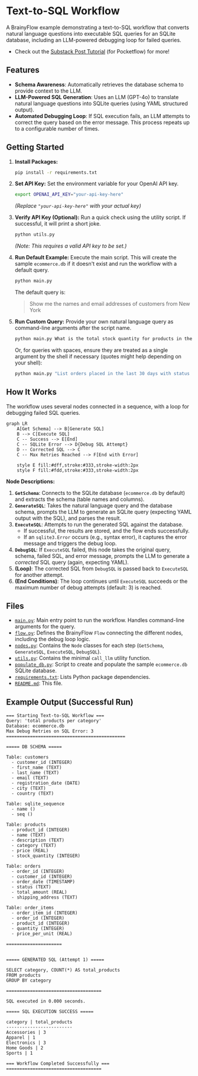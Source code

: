 # Text-to-SQL Workflow

A BrainyFlow example demonstrating a text-to-SQL workflow that converts natural language questions into executable SQL queries for an SQLite database, including an LLM-powered debugging loop for failed queries.

- Check out the [Substack Post Tutorial](https://zacharyhuang.substack.com/p/text-to-sql-from-scratch-tutorial) (for Pocketflow) for more!

## Features

-   **Schema Awareness**: Automatically retrieves the database schema to provide context to the LLM.
-   **LLM-Powered SQL Generation**: Uses an LLM (GPT-4o) to translate natural language questions into SQLite queries (using YAML structured output).
-   **Automated Debugging Loop**: If SQL execution fails, an LLM attempts to correct the query based on the error message. This process repeats up to a configurable number of times.
## Getting Started

1.  **Install Packages:**
    ```bash
    pip install -r requirements.txt
    ```

2.  **Set API Key:**
    Set the environment variable for your OpenAI API key.
    ```bash
    export OPENAI_API_KEY="your-api-key-here"
    ```
    *(Replace `"your-api-key-here"` with your actual key)*

3.  **Verify API Key (Optional):**
    Run a quick check using the utility script. If successful, it will print a short joke.
    ```bash
    python utils.py
    ```
    *(Note: This requires a valid API key to be set.)*

4.  **Run Default Example:**
    Execute the main script. This will create the sample `ecommerce.db` if it doesn't exist and run the workflow with a default query.
    ```bash
    python main.py
    ```
    The default query is:
    > Show me the names and email addresses of customers from New York

5.  **Run Custom Query:**
    Provide your own natural language query as command-line arguments after the script name.
    ```bash
    python main.py What is the total stock quantity for products in the 'Accessories' category?
    ```
    Or, for queries with spaces, ensure they are treated as a single argument by the shell if necessary (quotes might help depending on your shell):
    ```bash
    python main.py "List orders placed in the last 30 days with status 'shipped'"
    ```

## How It Works

The workflow uses several nodes connected in a sequence, with a loop for debugging failed SQL queries.

```mermaid
graph LR
    A[Get Schema] --> B[Generate SQL]
    B --> C[Execute SQL]
    C -- Success --> E[End]
    C -- SQLite Error --> D{Debug SQL Attempt}
    D -- Corrected SQL --> C
    C -- Max Retries Reached --> F[End with Error]

    style E fill:#dff,stroke:#333,stroke-width:2px
    style F fill:#fdd,stroke:#333,stroke-width:2px

```

**Node Descriptions:**

1.  **`GetSchema`**: Connects to the SQLite database (`ecommerce.db` by default) and extracts the schema (table names and columns).
2.  **`GenerateSQL`**: Takes the natural language query and the database schema, prompts the LLM to generate an SQLite query (expecting YAML output with the SQL), and parses the result.
3.  **`ExecuteSQL`**: Attempts to run the generated SQL against the database.
    *   If successful, the results are stored, and the flow ends successfully.
    *   If an `sqlite3.Error` occurs (e.g., syntax error), it captures the error message and triggers the debug loop.
4.  **`DebugSQL`**: If `ExecuteSQL` failed, this node takes the original query, schema, failed SQL, and error message, prompts the LLM to generate a *corrected* SQL query (again, expecting YAML).
5.  **(Loop)**: The corrected SQL from `DebugSQL` is passed back to `ExecuteSQL` for another attempt.
6.  **(End Conditions)**: The loop continues until `ExecuteSQL` succeeds or the maximum number of debug attempts (default: 3) is reached.

## Files

-   [`main.py`](./main.py): Main entry point to run the workflow. Handles command-line arguments for the query.
-   [`flow.py`](./flow.py): Defines the BrainyFlow `Flow` connecting the different nodes, including the debug loop logic.
-   [`nodes.py`](./nodes.py): Contains the `Node` classes for each step (`GetSchema`, `GenerateSQL`, `ExecuteSQL`, `DebugSQL`).
-   [`utils.py`](./utils.py): Contains the minimal `call_llm` utility function.
-   [`populate_db.py`](./populate_db.py): Script to create and populate the sample `ecommerce.db` SQLite database.
-   [`requirements.txt`](./requirements.txt): Lists Python package dependencies.
-   [`README.md`](./README.md): This file.

## Example Output (Successful Run)

```
=== Starting Text-to-SQL Workflow ===
Query: 'total products per category'
Database: ecommerce.db
Max Debug Retries on SQL Error: 3
=============================================

===== DB SCHEMA =====

Table: customers
  - customer_id (INTEGER)
  - first_name (TEXT)
  - last_name (TEXT)
  - email (TEXT)
  - registration_date (DATE)
  - city (TEXT)
  - country (TEXT)

Table: sqlite_sequence
  - name ()
  - seq ()

Table: products
  - product_id (INTEGER)
  - name (TEXT)
  - description (TEXT)
  - category (TEXT)
  - price (REAL)
  - stock_quantity (INTEGER)

Table: orders
  - order_id (INTEGER)
  - customer_id (INTEGER)
  - order_date (TIMESTAMP)
  - status (TEXT)
  - total_amount (REAL)
  - shipping_address (TEXT)

Table: order_items
  - order_item_id (INTEGER)
  - order_id (INTEGER)
  - product_id (INTEGER)
  - quantity (INTEGER)
  - price_per_unit (REAL)

=====================


===== GENERATED SQL (Attempt 1) =====

SELECT category, COUNT(*) AS total_products
FROM products
GROUP BY category

====================================

SQL executed in 0.000 seconds.

===== SQL EXECUTION SUCCESS =====

category | total_products
-------------------------
Accessories | 3
Apparel | 1
Electronics | 3
Home Goods | 2
Sports | 1

=== Workflow Completed Successfully ===
====================================
```
